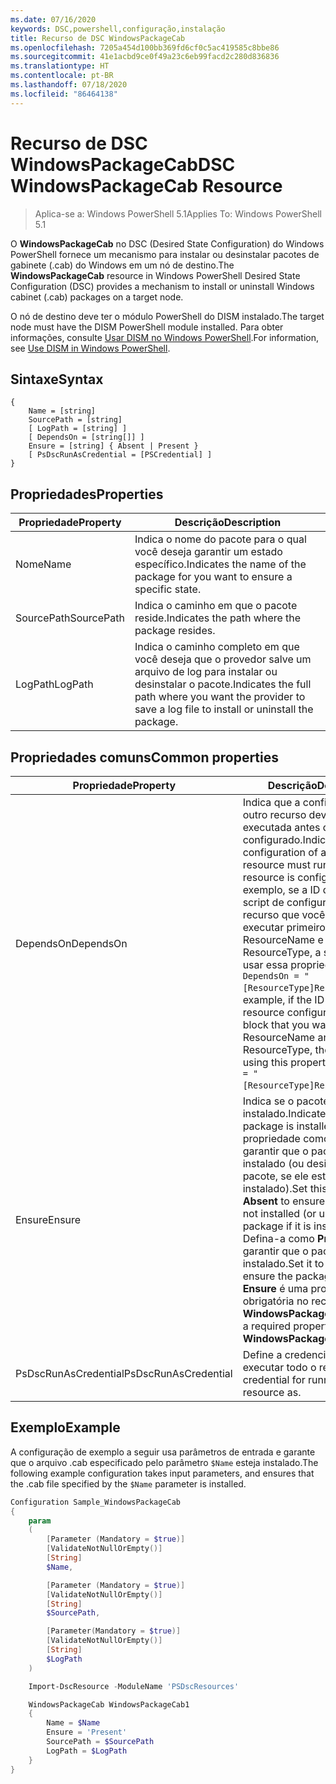 ```yaml
---
ms.date: 07/16/2020
keywords: DSC,powershell,configuração,instalação
title: Recurso de DSC WindowsPackageCab
ms.openlocfilehash: 7205a454d100bb369fd6cf0c5ac419585c8bbe86
ms.sourcegitcommit: 41e1acbd9ce0f49a23c6eb99facd2c280d836836
ms.translationtype: HT
ms.contentlocale: pt-BR
ms.lasthandoff: 07/18/2020
ms.locfileid: "86464138"
---
```

# <a name="dsc-windowspackagecab-resource"></a><span data-ttu-id="450a5-103">Recurso de DSC WindowsPackageCab</span><span class="sxs-lookup"><span data-stu-id="450a5-103">DSC WindowsPackageCab Resource</span></span>

> <span data-ttu-id="450a5-104">Aplica-se a: Windows PowerShell 5.1</span><span class="sxs-lookup"><span data-stu-id="450a5-104">Applies To: Windows PowerShell 5.1</span></span>

<span data-ttu-id="450a5-105">O **WindowsPackageCab** no DSC (Desired State Configuration) do Windows PowerShell fornece um mecanismo para instalar ou desinstalar pacotes de gabinete (.cab) do Windows em um nó de destino.</span><span class="sxs-lookup"><span data-stu-id="450a5-105">The **WindowsPackageCab** resource in Windows PowerShell Desired State Configuration (DSC) provides a mechanism to install or uninstall Windows cabinet (.cab) packages on a target node.</span></span>

<span data-ttu-id="450a5-106">O nó de destino deve ter o módulo PowerShell do DISM instalado.</span><span class="sxs-lookup"><span data-stu-id="450a5-106">The target node must have the DISM PowerShell module installed.</span></span> <span data-ttu-id="450a5-107">Para obter informações, consulte [Usar DISM no Windows PowerShell](/windows-hardware/manufacture/desktop/use-dism-in-windows-powershell-s14).</span><span class="sxs-lookup"><span data-stu-id="450a5-107">For information, see [Use DISM in Windows PowerShell](/windows-hardware/manufacture/desktop/use-dism-in-windows-powershell-s14).</span></span>

## <a name="syntax"></a><span data-ttu-id="450a5-108">Sintaxe</span><span class="sxs-lookup"><span data-stu-id="450a5-108">Syntax</span></span>

```Syntax
{
    Name = [string]
    SourcePath = [string]
    [ LogPath = [string] ]
    [ DependsOn = [string[]] ]
    Ensure = [string] { Absent | Present }
    [ PsDscRunAsCredential = [PSCredential] ]
}
```

## <a name="properties"></a><span data-ttu-id="450a5-109">Propriedades</span><span class="sxs-lookup"><span data-stu-id="450a5-109">Properties</span></span>

|<span data-ttu-id="450a5-110">Propriedade</span><span class="sxs-lookup"><span data-stu-id="450a5-110">Property</span></span> |<span data-ttu-id="450a5-111">Descrição</span><span class="sxs-lookup"><span data-stu-id="450a5-111">Description</span></span> |
|---|---|
|<span data-ttu-id="450a5-112">Nome</span><span class="sxs-lookup"><span data-stu-id="450a5-112">Name</span></span> |<span data-ttu-id="450a5-113">Indica o nome do pacote para o qual você deseja garantir um estado específico.</span><span class="sxs-lookup"><span data-stu-id="450a5-113">Indicates the name of the package for you want to ensure a specific state.</span></span> |
|<span data-ttu-id="450a5-114">SourcePath</span><span class="sxs-lookup"><span data-stu-id="450a5-114">SourcePath</span></span> |<span data-ttu-id="450a5-115">Indica o caminho em que o pacote reside.</span><span class="sxs-lookup"><span data-stu-id="450a5-115">Indicates the path where the package resides.</span></span> |
|<span data-ttu-id="450a5-116">LogPath</span><span class="sxs-lookup"><span data-stu-id="450a5-116">LogPath</span></span> |<span data-ttu-id="450a5-117">Indica o caminho completo em que você deseja que o provedor salve um arquivo de log para instalar ou desinstalar o pacote.</span><span class="sxs-lookup"><span data-stu-id="450a5-117">Indicates the full path where you want the provider to save a log file to install or uninstall the package.</span></span> |

## <a name="common-properties"></a><span data-ttu-id="450a5-118">Propriedades comuns</span><span class="sxs-lookup"><span data-stu-id="450a5-118">Common properties</span></span>

|<span data-ttu-id="450a5-119">Propriedade</span><span class="sxs-lookup"><span data-stu-id="450a5-119">Property</span></span> |<span data-ttu-id="450a5-120">Descrição</span><span class="sxs-lookup"><span data-stu-id="450a5-120">Description</span></span> |
|---|---|
|<span data-ttu-id="450a5-121">DependsOn</span><span class="sxs-lookup"><span data-stu-id="450a5-121">DependsOn</span></span> |<span data-ttu-id="450a5-122">Indica que a configuração de outro recurso deve ser executada antes de ele ser configurado.</span><span class="sxs-lookup"><span data-stu-id="450a5-122">Indicates that the configuration of another resource must run before this resource is configured.</span></span> <span data-ttu-id="450a5-123">Por exemplo, se a ID do bloco de script de configuração do recurso que você deseja executar primeiro for ResourceName e seu tipo for ResourceType, a sintaxe para usar essa propriedade será `DependsOn = "[ResourceType]ResourceName"`.</span><span class="sxs-lookup"><span data-stu-id="450a5-123">For example, if the ID of the resource configuration script block that you want to run first is ResourceName and its type is ResourceType, the syntax for using this property is `DependsOn = "[ResourceType]ResourceName"`.</span></span> |
|<span data-ttu-id="450a5-124">Ensure</span><span class="sxs-lookup"><span data-stu-id="450a5-124">Ensure</span></span> |<span data-ttu-id="450a5-125">Indica se o pacote foi instalado.</span><span class="sxs-lookup"><span data-stu-id="450a5-125">Indicates if the package is installed.</span></span> <span data-ttu-id="450a5-126">Defina esta propriedade como **Absent** para garantir que o pacote não seja instalado (ou desinstalar o pacote, se ele estiver instalado).</span><span class="sxs-lookup"><span data-stu-id="450a5-126">Set this property to **Absent** to ensure the package is not installed (or uninstall the package if it is installed).</span></span> <span data-ttu-id="450a5-127">Defina-a como **Present** para garantir que o pacote seja instalado.</span><span class="sxs-lookup"><span data-stu-id="450a5-127">Set it to **Present** to ensure the package is installed.</span></span> <span data-ttu-id="450a5-128">**Ensure** é uma propriedade obrigatória no recurso **WindowsPackageCab**.</span><span class="sxs-lookup"><span data-stu-id="450a5-128">**Ensure** is a required property on the **WindowsPackageCab** resource.</span></span> |
|<span data-ttu-id="450a5-129">PsDscRunAsCredential</span><span class="sxs-lookup"><span data-stu-id="450a5-129">PsDscRunAsCredential</span></span> |<span data-ttu-id="450a5-130">Define a credencial para executar todo o recurso.</span><span class="sxs-lookup"><span data-stu-id="450a5-130">Sets the credential for running the entire resource as.</span></span> |

## <a name="example"></a><span data-ttu-id="450a5-131">Exemplo</span><span class="sxs-lookup"><span data-stu-id="450a5-131">Example</span></span>

<span data-ttu-id="450a5-132">A configuração de exemplo a seguir usa parâmetros de entrada e garante que o arquivo .cab especificado pelo parâmetro `$Name` esteja instalado.</span><span class="sxs-lookup"><span data-stu-id="450a5-132">The following example configuration takes input parameters, and ensures that the .cab file specified by the `$Name` parameter is installed.</span></span>

```powershell
Configuration Sample_WindowsPackageCab
{
    param
    (
        [Parameter (Mandatory = $true)]
        [ValidateNotNullOrEmpty()]
        [String]
        $Name,

        [Parameter (Mandatory = $true)]
        [ValidateNotNullOrEmpty()]
        [String]
        $SourcePath,

        [Parameter(Mandatory = $true)]
        [ValidateNotNullOrEmpty()]
        [String]
        $LogPath
    )

    Import-DscResource -ModuleName 'PSDscResources'

    WindowsPackageCab WindowsPackageCab1
    {
        Name = $Name
        Ensure = 'Present'
        SourcePath = $SourcePath
        LogPath = $LogPath
    }
}
```
